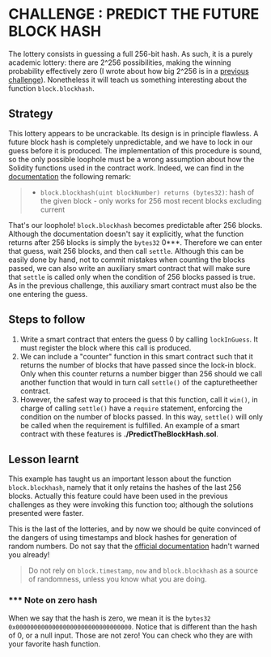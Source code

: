 # CHALLENGE : PREDICT THE FUTURE BLOCK HASH

The lottery consists in guessing a full 256-bit hash. As such, it is a purely academic lottery: there are 2^256 possibilities,
making the winning probability effectively zero (I wrote about how big 2^256 is in a 
[previous challenge](https://github.com/econdepe/capturetheether/blob/master/Lotteries/GuessTheSecretNumber.md)). Nonetheless
it will teach us something interesting about the function `block.blockhash`.

## Strategy

This lottery appears to be uncrackable. Its design is in principle flawless. A future block hash is completely unpredictable,
and we have to lock in our guess before it is produced. The implementation of this procedure is sound, so the only possible
loophole must be a wrong assumption about how the Solidity functions used in the contract work. Indeed, we can find in the 
[documentation](https://solidity.readthedocs.io/en/v0.4.21/units-and-global-variables.html) the following remark:

> * `block.blockhash(uint blockNumber) returns (bytes32)`: hash of the given block - only works for 256 most recent blocks
> excluding current

That's our loophole! `block.blockhash` becomes predictable after 256 blocks. Although the documentation doesn't say it
explicitly, what the function returns after 256 blocks is simply the `bytes32` 0***. Therefore we can enter that guess, wait
256 blocks, and then call `settle`. Although this can be easily done by hand, not to commit mistakes when counting the blocks
passed, we can also write an auxiliary smart contract that will make sure that `settle` is called only when the condition of
256 blocks passed is true. As in the previous challenge, this auxiliary smart contract must also be the one entering the
guess.

## Steps to follow

1. Write a smart contract that enters the guess 0 by calling `lockInGuess`. It must register the block where this call is
produced.
2. We can include a "counter" function in this smart contract such that it returns the number of blocks that have passed
since the lock-in block. Only when this counter returns a number bigger than 256 should we call another function that would
in turn call `settle()` of the capturetheether contract.
3. However, the safest way to proceed is that this function, call it `win()`, in charge of calling `settle()` have a
`require` statement, enforcing the condition on the number of blocks passed. In this way, `settle()` will only be called when
the requirement is fulfilled.
An example of a smart contract with these features is **./PredictTheBlockHash.sol**.

## Lesson learnt

This example has taught us an important lesson about the function `block.blockhash`, namely that it only retains the hashes of
the last 256 blocks. Actually this feature could have been used in the previous challenges as they were invoking this function
too; although the solutions presented were faster.

This is the last of the lotteries, and by now we should be quite convinced of the dangers of using timestamps and block hashes
for generation of random numbers. Do not say that the [official documentation](
https://solidity.readthedocs.io/en/v0.4.21/units-and-global-variables.html) hadn't warned you already!

> Do not rely on `block.timestamp`, `now` and `block.blockhash` as a source of randomness, unless you know what you are doing.



### *** Note on zero hash

When we say that the hash is zero, we mean it is the `bytes32` `0x00000000000000000000000000000000`. Notice that is different
than the hash of 0, or a null input. Those are not zero! You can check who they are with your favorite hash function.
